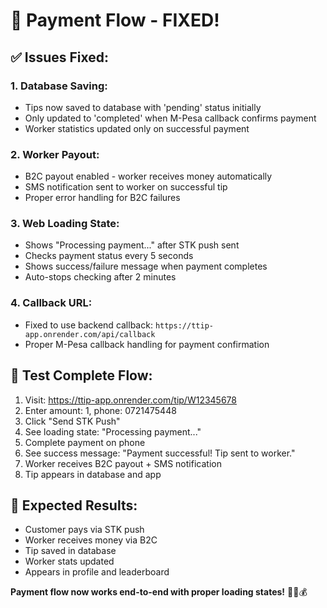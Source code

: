 # 🔧 Payment Flow - FIXED!

## ✅ **Issues Fixed:**

### 1. **Database Saving:**
- Tips now saved to database with 'pending' status initially
- Only updated to 'completed' when M-Pesa callback confirms payment
- Worker statistics updated only on successful payment

### 2. **Worker Payout:**
- B2C payout enabled - worker receives money automatically
- SMS notification sent to worker on successful tip
- Proper error handling for B2C failures

### 3. **Web Loading State:**
- Shows "Processing payment..." after STK push sent
- Checks payment status every 5 seconds
- Shows success/failure message when payment completes
- Auto-stops checking after 2 minutes

### 4. **Callback URL:**
- Fixed to use backend callback: `https://ttip-app.onrender.com/api/callback`
- Proper M-Pesa callback handling for payment confirmation

## 🧪 **Test Complete Flow:**
1. Visit: https://ttip-app.onrender.com/tip/W12345678
2. Enter amount: 1, phone: 0721475448
3. Click "Send STK Push"
4. See loading state: "Processing payment..."
5. Complete payment on phone
6. See success message: "Payment successful! Tip sent to worker."
7. Worker receives B2C payout + SMS notification
8. Tip appears in database and app

## 📱 **Expected Results:**
- Customer pays via STK push
- Worker receives money via B2C
- Tip saved in database
- Worker stats updated
- Appears in profile and leaderboard

**Payment flow now works end-to-end with proper loading states!** 🎉📱💰
